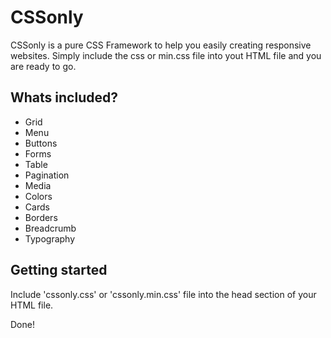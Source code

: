 # CSSonly
CSSonly is a pure CSS Framework to help you easily creating responsive websites. Simply include the css or min.css file into yout HTML file and you are ready to go.

## Whats included?
- Grid
- Menu
- Buttons
- Forms
- Table
- Pagination
- Media
- Colors
- Cards
- Borders
- Breadcrumb
- Typography

## Getting started
Include 'cssonly.css' or 'cssonly.min.css' file into the head section of your HTML file.

Done!
